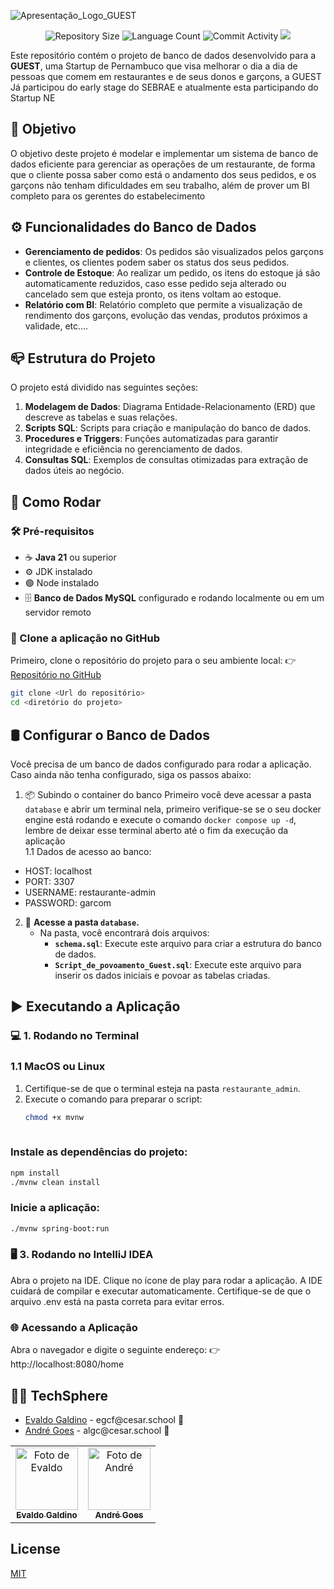
![Apresentação_Logo_GUEST](https://github.com/user-attachments/assets/cc395e41-60b2-4da3-9e24-ec43f2c6b9eb)


<p align="center">
  <img
    src="https://img.shields.io/github/repo-size/P-E-N-T-E-S/BDGuest?style=flat"
    alt="Repository Size"
  />
  <img
    src="https://img.shields.io/github/languages/count/P-E-N-T-E-S/BDGuest?style=flat&logo=python"
    alt="Language Count"
  />
  <img
    src="https://img.shields.io/github/commit-activity/t/P-E-N-T-E-S/BDGuest?style=flat&logo=github"
    alt="Commit Activity"
  />
    <a href="LICENSE.md"
    ><img
      src="https://img.shields.io/github/license/P-E-N-T-E-S/BDGuest"![Apresentação_Logo_GUEST](https://github.com/user-attachments/assets/77b8d72a-6d22-4fa9-b014-f9ccd78d2529)
![Apresentação_Logo_GUEST](https://github.com/user-attachments/assets/acd63ef8-0db9-4133-9a9b-1be6cf97a8ee)
  /></a>
</p>


Este repositório contém o projeto de banco de dados desenvolvido para a **GUEST**, uma Startup de Pernambuco que visa melhorar o dia a dia de pessoas que comem em restaurantes e de seus donos e garçons, a GUEST Já participou do early stage do SEBRAE e atualmente esta participando do Startup NE

## 👀 Objetivo

O objetivo deste projeto é modelar e implementar um sistema de banco de dados eficiente para gerenciar as operações de um restaurante, de forma que o cliente possa saber como está o andamento dos seus pedidos, e os garçons não tenham dificuldades em seu trabalho, além de prover um BI completo para os gerentes do estabelecimento

## ⚙️ Funcionalidades do Banco de Dados

- **Gerenciamento de pedidos**: Os pedidos são visualizados pelos garçons e clientes, os clientes podem saber os status dos seus pedidos.
- **Controle de Estoque**: Ao realizar um pedido, os itens do estoque já são automaticamente reduzidos, caso esse pedido seja alterado ou cancelado sem que esteja pronto, os itens voltam ao estoque.
- **Relatório com BI**: Relatório completo que permite a visualização de rendimento dos garçons, evolução das vendas, produtos próximos a validade, etc....

## 📪 Estrutura do Projeto

O projeto está dividido nas seguintes seções:

1. **Modelagem de Dados**: Diagrama Entidade-Relacionamento (ERD) que descreve as tabelas e suas relações.
2. **Scripts SQL**: Scripts para criação e manipulação do banco de dados.
3. **Procedures e Triggers**: Funções automatizadas para garantir integridade e eficiência no gerenciamento de dados.
4. **Consultas SQL**: Exemplos de consultas otimizadas para extração de dados úteis ao negócio.

## 🚀 Como Rodar

### 🛠️ Pré-requisitos
- ☕ **Java 21** ou superior
- ⚙️ JDK instalado
- 🟢 Node instalado
- 🗄️ **Banco de Dados MySQL** configurado e rodando localmente ou em um servidor remoto

### 📂 Clone a aplicação no GitHub
Primeiro, clone o repositório do projeto para o seu ambiente local:
👉 [Repositório no GitHub](https://github.com/P-E-N-T-E-S/BDGuest)

```bash
git clone <Url do repositório>
cd <diretório do projeto>
```

## 🛢️ Configurar o Banco de Dados
Você precisa de um banco de dados configurado para rodar a aplicação. Caso ainda não tenha configurado, siga os passos abaixo:

1. 📦 Subindo o container do banco
Primeiro você deve acessar a pasta `database` e abrir um terminal nela, primeiro verifique-se se o seu docker engine está rodando e execute o comando `docker compose up -d`, lembre de deixar esse terminal aberto até o fim da execução da aplicação<br/>
1.1 Dados de acesso ao banco:
- HOST: localhost
- PORT: 3307
- USERNAME: restaurante-admin
- PASSWORD: garcom

2. 📂 **Acesse a pasta `database`.**
   - Na pasta, você encontrará dois arquivos:
     - **`schema.sql`**: Execute este arquivo para criar a estrutura do banco de dados.
     - **`Script_de_povoamento_Guest.sql`**: Execute este arquivo para inserir os dados iniciais e povoar as tabelas criadas.

## ▶️ Executando a Aplicação
### 💻 1. Rodando no Terminal

### 1.1 MacOS ou Linux
1. Certifique-se de que o terminal esteja na pasta `restaurante_admin`.
2. Execute o comando para preparar o script:
   ```bash
   chmod +x mvnw
  
### Instale as dependências do projeto:
```bash
npm install
./mvnw clean install
```

### Inicie a aplicação:
```bash
./mvnw spring-boot:run
```
### 🖥️ 3. Rodando no IntelliJ IDEA
Abra o projeto na IDE.
Clique no ícone de play para rodar a aplicação.
A IDE cuidará de compilar e executar automaticamente. Certifique-se de que o arquivo .env está na pasta correta para evitar erros.

### 🌐 Acessando a Aplicação
Abra o navegador e digite o seguinte endereço: 
👉 http://localhost:8080/home

## 👩‍💻 TechSphere

<ul>
  <li>
    <a href="https://github.com/evaldocunhaf">Evaldo Galdino</a> - egcf@cesar.school 📩
  </li>
  <li>
    <a href="https://github.com/Nerebo">André Goes</a> - algc@cesar.school 📩
  </li>
</ul>

<table>
  <tr>
    <td align="center">
      <a href="https://github.com/evaldocunhaf">
        <img src="https://avatars3.githubusercontent.com/evaldocunhaf" width="100px;" alt="Foto de Evaldo"/><br>
        <sub>
          <b>Evaldo Galdino</b>
        </sub>
      </a>
    </td>
    <td align="center">
      <a href="https://github.com/Nerebo">
        <img src="https://avatars.githubusercontent.com/Nerebo" width="100px;" alt="Foto de André"/><br>
        <sub>
          <b>André Goes</b>
        </sub>
      </a>
    </td>
  </tr>
</table>


## License

[MIT](https://github.com/P-E-N-T-E-S/BDGuest/LICENSE)
